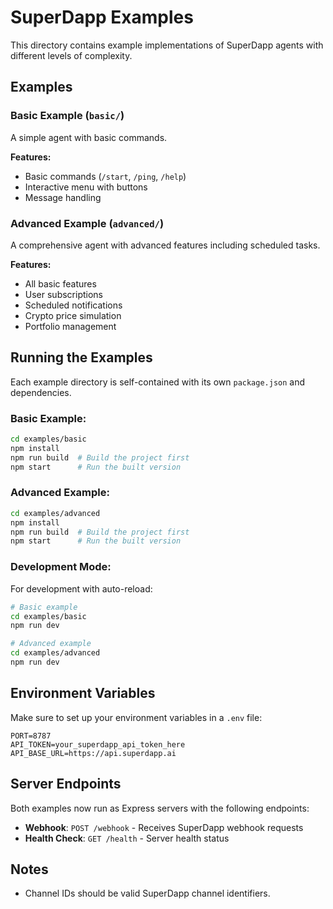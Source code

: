 # SuperDapp Examples

This directory contains example implementations of SuperDapp agents with different levels of complexity.

## Examples

### Basic Example (`basic/`)

A simple agent with basic commands.

**Features:**

- Basic commands (`/start`, `/ping`, `/help`)
- Interactive menu with buttons
- Message handling

### Advanced Example (`advanced/`)

A comprehensive agent with advanced features including scheduled tasks.

**Features:**

- All basic features
- User subscriptions
- Scheduled notifications
- Crypto price simulation
- Portfolio management

## Running the Examples

Each example directory is self-contained with its own `package.json` and dependencies.

### Basic Example:

```bash
cd examples/basic
npm install
npm run build  # Build the project first
npm start      # Run the built version
```

### Advanced Example:

```bash
cd examples/advanced
npm install
npm run build  # Build the project first
npm start      # Run the built version
```

### Development Mode:

For development with auto-reload:

```bash
# Basic example
cd examples/basic
npm run dev

# Advanced example
cd examples/advanced
npm run dev
```

## Environment Variables

Make sure to set up your environment variables in a `.env` file:

```
PORT=8787
API_TOKEN=your_superdapp_api_token_here
API_BASE_URL=https://api.superdapp.ai
```

## Server Endpoints

Both examples now run as Express servers with the following endpoints:

- **Webhook**: `POST /webhook` - Receives SuperDapp webhook requests
- **Health Check**: `GET /health` - Server health status

## Notes

- Channel IDs should be valid SuperDapp channel identifiers.
